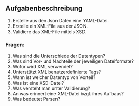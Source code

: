 ## Aufgabenbeschreibung

1. Erstelle aus den Json Daten eine YAML-Datei.
2. Erstelle ein XML-File aus der JSON.
3. Validiere das XML-File mittels XSD.

### Fragen:

1. Was sind die Unterschiede der Datentypen?
2. Was sind Vor- und Nachteile der jeweiligen Dateiformate?
3. Wofür wird XML verwendet?
4. Unterstützt XML benutzerdefinierte Tags?
5. Wann ist welcher Datentyp von Vorteil?
6. Was ist eine XSD-Datei?
7. Was versteht man unter Validierung?
8. An was erinnert eine XML-Datei bzgl. ihres Aufbaus?
9. Was bedeutet Parsen?
